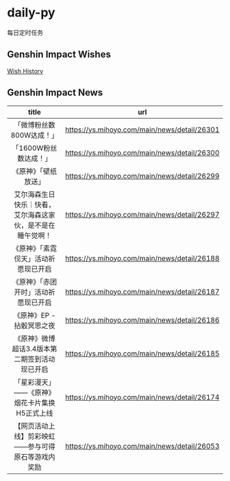 # daily-py
每日定时任务


## Genshin Impact Wishes
[Wish History](./genshin_impact_wish.md)


## Genshin Impact News

| title | url |
|:---:|:---:|
| 「微博粉丝数800W达成！」 | https://ys.mihoyo.com/main/news/detail/26301 |
| 「1600W粉丝数达成！」  | https://ys.mihoyo.com/main/news/detail/26300 |
| 《原神》「壁纸放送」 | https://ys.mihoyo.com/main/news/detail/26299 |
| 艾尔海森生日快乐｜快看，艾尔海森这家伙，是不是在睡午觉啊！ | https://ys.mihoyo.com/main/news/detail/26297 |
| 《原神》「素霓伣天」活动祈愿现已开启 | https://ys.mihoyo.com/main/news/detail/26188 |
| 《原神》「赤团开时」活动祈愿现已开启 | https://ys.mihoyo.com/main/news/detail/26187 |
| 《原神》EP - 拈骰冥思之夜 | https://ys.mihoyo.com/main/news/detail/26186 |
| 《原神》微博超话3.4版本第二期签到活动现已开启 | https://ys.mihoyo.com/main/news/detail/26185 |
| 「星彩漫天」——《原神》烟花卡片集换H5正式上线 | https://ys.mihoyo.com/main/news/detail/26174 |
| 【网页活动上线】剪彩映虹——参与可得原石等游戏内奖励 | https://ys.mihoyo.com/main/news/detail/26053 |

